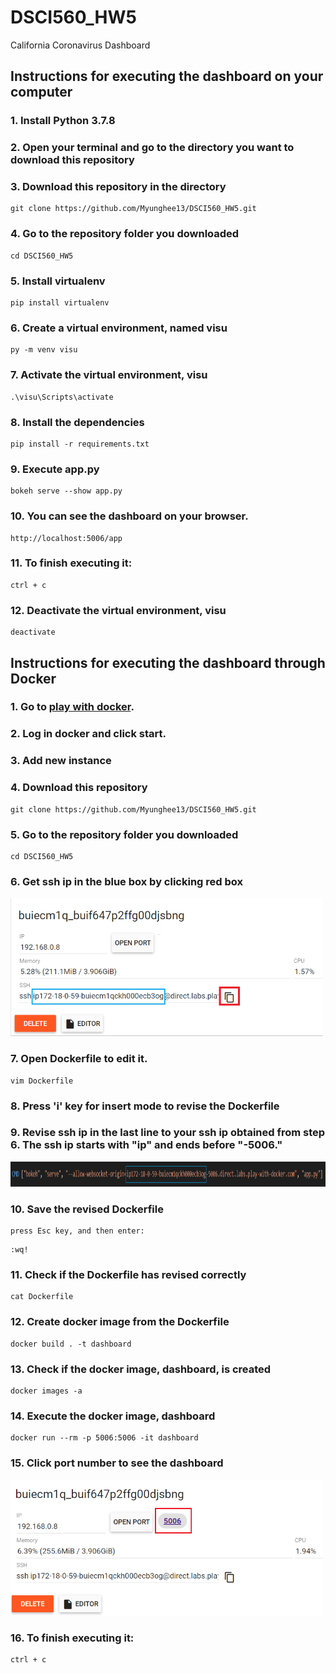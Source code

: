 # DSCI560_HW5
California Coronavirus Dashboard

## Instructions for executing the dashboard on your computer
### 1. Install Python 3.7.8
### 2. Open your terminal and go to the directory you want to download this repository
### 3. Download this repository in the directory
```
git clone https://github.com/Myunghee13/DSCI560_HW5.git
```
### 4. Go to the repository folder you downloaded 
```
cd DSCI560_HW5
```
### 5. Install virtualenv
```
pip install virtualenv
```
### 6. Create a virtual environment, named visu
```
py -m venv visu
```
### 7. Activate the virtual environment, visu
```
.\visu\Scripts\activate
```
### 8. Install the dependencies
```
pip install -r requirements.txt
```
### 9. Execute app.py
```
bokeh serve --show app.py
```
### 10. You can see the dashboard on your browser.
```
http://localhost:5006/app
```
### 11. To finish executing it:
```
ctrl + c
```
### 12. Deactivate the virtual environment, visu
```
deactivate
```
## Instructions for executing the dashboard through Docker
### 1. Go to [play with docker](https://labs.play-with-docker.com/).
### 2. Log in docker and click start.
### 3. Add new instance
### 4.  Download this repository
```
git clone https://github.com/Myunghee13/DSCI560_HW5.git
```
### 5. Go to the repository folder you downloaded 
```
cd DSCI560_HW5
```
### 6. Get ssh ip in the blue box by clicking red box
<p align="left">
    <img src="screenshot1.png" width="500px"/>
</p>

### 7. Open Dockerfile to edit it.
```
vim Dockerfile
```
### 8. Press 'i' key for insert mode to revise the Dockerfile
### 9. Revise ssh ip in the last line to your ssh ip obtained from step 6. The ssh ip starts with "ip" and ends before "-5006."
<p align="center">
    <img src="screenshot2.png" width="1200px" height="40px"/>
</p>

### 10. Save the revised Dockerfile
```
press Esc key, and then enter:
```
```
:wq!
```
### 11. Check if the Dockerfile has revised correctly
```
cat Dockerfile
```
### 12. Create docker image from the Dockerfile
```
docker build . -t dashboard
```
### 13. Check if the docker image, dashboard, is created
```
docker images -a
```
### 14. Execute the docker image, dashboard 
```
docker run --rm -p 5006:5006 -it dashboard
```
### 15. Click port number to see the dashboard
<p align="left">
    <img src="screenshot3.png" width="500px"/>
</p>

### 16. To finish executing it:
```
ctrl + c
```